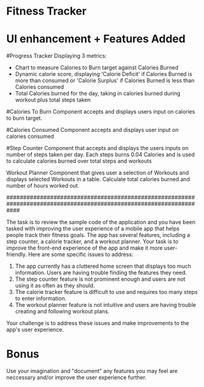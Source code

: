 # Fitness Tracker

# UI enhancement + Features Added

#Progress Tracker 
Displaying 3 metrics:
- Chart to measure Calories to Burn target against Calories Burned 
- Dynamic calorie score, displaying 'Calorie Deficit' if Calories Burned is more than consumed or 'Calorie Surplus' if Calories Burned is less than Calories consumed
- Total Calories burned for the day, taking in calories burned during workout plus total steps taken

#Calories To Burn 
Component accepts and displays users input on calories to burn target.

#Calories Consumed
Component accepts and displays user input on calories consumed

#Step Counter
Component that accepts and displays the users inputs on number of steps taken per day. Each steps burns 0.04 Calories and is used to calculate calories burned over total steps and workouts

Workout Planner
Component that gives user a selection of Workouts and displays selected Workouts in a table. Calculate total calories burned and number of hours worked out. 

####################################################################################################################

The task is to review the sample code of the application and you have been tasked with improving the user experience of a mobile app that helps people track their fitness goals. The app has several features, including a step counter, a calorie tracker, and a workout planner.
Your task is to improve the front-end experience of the app and make it more user-friendly. Here are some specific issues to address:
1. The app currently has a cluttered home screen that displays too much information. Users are having trouble finding the features they need.
2. The step counter feature is not prominent enough and users are not using it as often as they should.
3. The calorie tracker feature is difficult to use and requires too many steps to enter information.
4. The workout planner feature is not intuitive and users are having trouble creating and following workout plans.

Your challenge is to address these issues and make improvements to the app's user experience.

# Bonus 
Use your imagination and "document" any features you may feel are neccessary and/or improve the user experience further.
